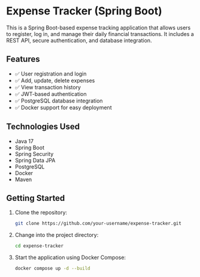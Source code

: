 # Expense Tracker (Spring Boot)

This is a Spring Boot-based expense tracking application that allows users to register, log in, and manage their daily financial transactions. It includes a REST API, secure authentication, and database integration.

## Features

- ✅ User registration and login
- ✅ Add, update, delete expenses
- ✅ View transaction history
- ✅ JWT-based authentication
- ✅ PostgreSQL database integration
- ✅ Docker support for easy deployment

## Technologies Used

- Java 17
- Spring Boot
- Spring Security
- Spring Data JPA
- PostgreSQL
- Docker
- Maven

## Getting Started

1. Clone the repository:
   ```bash
   git clone https://github.com/your-username/expense-tracker.git
   
2. Change into the project directory:
   ```bash
   cd expense-tracker
3. Start the application using Docker Compose:
   ```bash
   docker compose up -d --build
   
